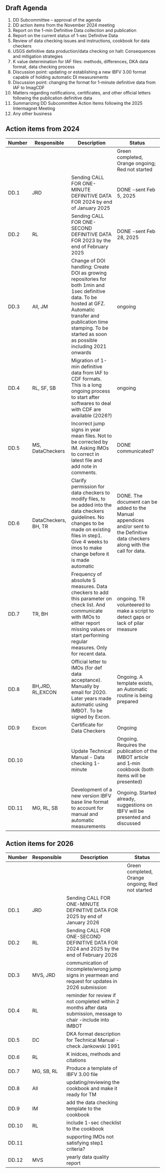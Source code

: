 ## Draft Agenda

1. DD Subcommittee – approval of the agenda
2. DD action items from the November 2024 meeting
3. Report on the 1-min Definitive Data collection and publication
4. Report on the current status of 1-sec Definitive Data
5. Review of data checking issues and instructions, cookbook for data checkers 
6. USGS definitive data production/data checking on halt: Consequences and mitigation strategies 
7. K value determination for IAF files: methods, differences, DKA data format, data checking process
8. Discussion point: updating or establishing a new IBFV 3.00 format capable of holding automatic DI measurements
9. Discussion point: changing the format for 1-minute definitive data from IAF to ImagCDF
10. Matters regarding notifications, certificates, and other official letters following the publication definitive data
11. Summarizing DD Subcommittee Action Items following the 2025 Intermagnet Meeting
12. Any other business


## Action items from 2024

| Number | Responsible | Description | Status 
| ------ | ----------- | ----------- | -----------
|        |             |             | Green completed, Orange ongoing; Red not started
| DD.1   | JRD          | Sending CALL FOR ONE-MINUTE DEFINITIVE DATA FOR 2024 by end of January 2025 | DONE -sent Feb 5, 2025
| DD.2   | RL   | Sending CALL FOR ONE-SECOND DEFINITIVE DATA FOR 2023 by the end of February 2025 | DONE -sent Feb 28, 2025
| DD.3   | All, JM | Change of DOI handling:  Create DOI as growing repositories for both 1min and 1sec definitive data. To be hosted at GFZ. Automatic transfer and publication time stamping. To be started as soon as possible including 2021 onwards | ongoing
| DD.4   | RL, SF, SB |  Migration of 1-min definitive data from IAF to CDF formats. This is a long ongoing process to start after softwares to deal with CDF are available (2026?) | ongoing
| DD.5   | MS, DataCheckers | Incorrect jump signs in year mean files. Not to be corrected by IM. Asking IMOs to correct in latest file and add note in comments. | DONE communicated?
| DD.6   | DataCheckers, BH, TR | Clarify permission for data checkers to modify files, to be added into the data checkers guidelines. No changes to be made on existing files in step1. Give 4 weeks to imos to make change before it is made automatic | DONE. The document can be added to the Manual appendices and/or sent to the Definitive data checkers along with the call for data.
| DD.7   | TR, BH | Frequency of absolute S measures. Data checkers to add this parameter on check list. And communicate with IMOs to either report missing values or start performing regular measures. Only for recent data. | ongoing. TR volunteered to make a script to detect gaps or lack of pilar measure
| DD.8   | BH,JRD, RL,EXCON | Official letter to IMOs (for def data acceptance). Manually by email for 2020. Later years made automatic using IMBOT. To be signed by Excon.  | Ongoing. A template exists, an Automatic routine is being prepared
| DD.9   | Excon | Certificate for Data Checkers | Ongoing
| DD.10  |       | Update Technical Manual - Data checking 1-minute | Ongoing. Requires the publication of the IMBOT article and 1‑min cookbook (both items will be presented)
| DD.11  | MG, RL, SB | Development of a new version IBFV base line format to account for manual and automatic measurements | Ongoing. Started already, suggestions on IBFV will be presented and discussed


## Action items for 2026

| Number | Responsible | Description | Status 
| ------ | ----------- | ----------- | -----------
|        |             |             | Green completed, Orange ongoing; Red not started
| DD.1   | JRD          | Sending CALL FOR ONE-MINUTE DEFINITIVE DATA FOR 2025 by end of January 2026 | 
| DD.2   | RL   | Sending CALL FOR ONE-SECOND DEFINITIVE DATA FOR 2024 and 2025 by the end of February 2026 |  
| DD.3   | MVS, JRD | communication of incomplete/wrong jump signs in yearmean and request for updates in 2026 submission | 
| DD.4   | RL   | reminder for review if not completed within 2 months after data submission, message to chair -include into IMBOT | 
| DD.5   | DC   |  DKA format description for Technical Manual - check Jankowski 1991 | 
| DD.6   | RL   | K inidces, methods and citations | 
| DD.7   | MG, SB, RL | Produce a template of IBFV 3.00 file | 
| DD.8   | All  | updating/reviewing the cookbook and make it ready for TM | 
| DD.9   | IM  | add the data checking template to the cookbook | 
| DD.10   | RL  | include 1-sec checklist to the cookbook | 
| DD.11   |  | supporting IMOs not satisfying step1 criteria? | 
| DD.12  | MVS  | yearly data quality report | 
